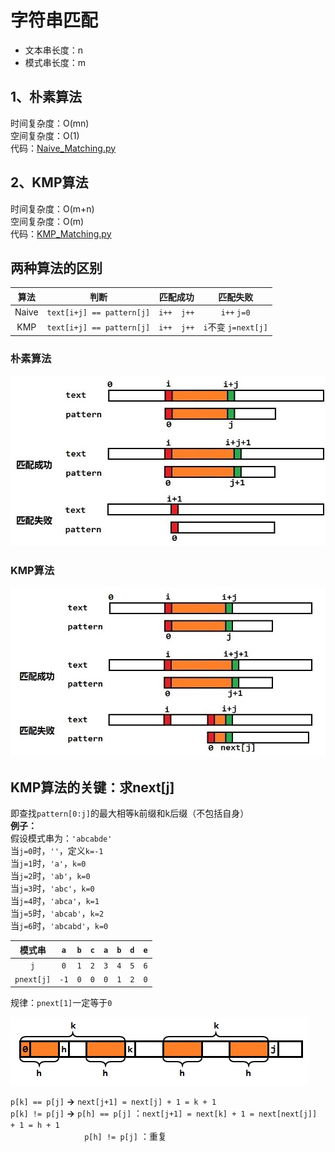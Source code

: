 # 字符串匹配

- 文本串长度：n
- 模式串长度：m

## 1、朴素算法
时间复杂度：O(mn)  
空间复杂度：O(1)  
代码：[Naive_Matching.py](Code/Naive_Matching.py)

## 2、KMP算法
时间复杂度：O(m+n)  
空间复杂度：O(m)  
代码：[KMP_Matching.py](Code/KMP_Matching.py)

## 两种算法的区别

| 算法  | 判断                    | 匹配成功 | 匹配失败        |
| :---: | :---:                   | :---:    | :---:           |
| Naive | `text[i+j] == pattern[j]` | `i++  j++` | `i++`   `j=0`       |
| KMP   | `text[i+j] == pattern[j]` | `i++  j++` | `i`不变 `j=next[j]` |

### 朴素算法

![朴素算法](https://github.com/Donrinho/Algorithm/raw/master/String/picture/01.jpg)

### KMP算法

![KMP算法](https://github.com/Donrinho/Algorithm/raw/master/String/picture/02.jpg)

## KMP算法的关键：求next[j]
即查找`pattern[0:j]`的最大相等k前缀和k后缀（不包括自身）  
**例子：**  
假设模式串为：`'abcabde'`  
当`j=0`时，`''`，定义`k=-1`  
当`j=1`时，`'a'`，`k=0`  
当`j=2`时，`'ab'`，`k=0`  
当`j=3`时，`'abc'`，`k=0`  
当`j=4`时，`'abca'`，`k=1`  
当`j=5`时，`'abcab'`，`k=2`  
当`j=6`时，`'abcabd'`，`k=0`  

| 模式串  | `a` | `b` | `c` | `a` | `b` | `d` | `e` |
| :---: | :---: | :---: | :---: | :---: | :---: | :---: | :---: |
| `j` | `0` | `1` | `2` | `3` | `4` | `5` | `6` |
| `pnext[j]` | `-1` | `0` | `0` | `0` | `1` | `2` | `0` |

规律：`pnext[1]`一定等于`0`  

![pnext](https://github.com/Donrinho/Algorithm/raw/master/String/picture/03.jpg)  

`p[k] == p[j]` **→** `next[j+1] = next[j] + 1 = k + 1`  
`p[k] != p[j]` **→** `p[h] == p[j]` ：`next[j+1] = next[k] + 1 = next[next[j]] + 1 = h + 1`  
&nbsp;&nbsp;&nbsp;&nbsp;&nbsp;&nbsp;&nbsp;&nbsp;&nbsp;&nbsp;&nbsp;&nbsp;&nbsp;&nbsp;&nbsp;&nbsp;&nbsp;&nbsp;&nbsp;&nbsp;&nbsp;&nbsp;&nbsp;&nbsp;&nbsp;&nbsp;&nbsp;&nbsp;&nbsp;&nbsp;`p[h] != p[j]` ：重复  
